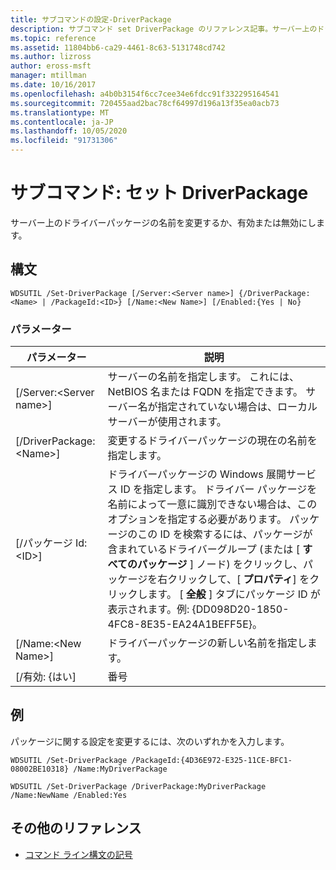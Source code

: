 ```yaml
---
title: サブコマンドの設定-DriverPackage
description: サブコマンド set DriverPackage のリファレンス記事。サーバー上のドライバーパッケージの名前を変更するか、有効または無効にします。
ms.topic: reference
ms.assetid: 11804bb6-ca29-4461-8c63-5131748cd742
ms.author: lizross
author: eross-msft
manager: mtillman
ms.date: 10/16/2017
ms.openlocfilehash: a4b0b3154f6cc7cee34e6fdcc91f332295164541
ms.sourcegitcommit: 720455aad2bac78cf64997d196a13f35ea0acb73
ms.translationtype: MT
ms.contentlocale: ja-JP
ms.lasthandoff: 10/05/2020
ms.locfileid: "91731306"
---
```

# <a name="subcommand-set-driverpackage"></a>サブコマンド: セット DriverPackage

サーバー上のドライバーパッケージの名前を変更するか、有効または無効にします。

## <a name="syntax"></a>構文

```
WDSUTIL /Set-DriverPackage [/Server:<Server name>] {/DriverPackage:<Name> | /PackageId:<ID>} [/Name:<New Name>] [/Enabled:{Yes | No}
```

### <a name="parameters"></a>パラメーター

|        パラメーター         |                                                                                                                                                                                                               説明                                                                                                                                                                                                                |
|--------------------------|------------------------------------------------------------------------------------------------------------------------------------------------------------------------------------------------------------------------------------------------------------------------------------------------------------------------------------------------------------------------------------------------------------------------------------------|
| [/Server:\<Server name>] |                                                                                                                                                 サーバーの名前を指定します。 これには、NetBIOS 名または FQDN を指定できます。 サーバー名が指定されていない場合は、ローカル サーバーが使用されます。                                                                                                                                                 |
| [/DriverPackage:\<Name>] |                                                                                                                                                                                       変更するドライバーパッケージの現在の名前を指定します。                                                                                                                                                                                        |
|    [/パッケージ Id:\<ID>]    | ドライバーパッケージの Windows 展開サービス ID を指定します。 ドライバー パッケージを名前によって一意に識別できない場合は、このオプションを指定する必要があります。 パッケージのこの ID を検索するには、パッケージが含まれているドライバーグループ (または [ **すべてのパッケージ** ] ノード) をクリックし、パッケージを右クリックして、[ **プロパティ**] をクリックします。 [ **全般** ] タブにパッケージ ID が表示されます。例: {DD098D20-1850-4FC8-8E35-EA24A1BEFF5E}。 |
|   [/Name:\<New Name>]    |                                                                                                                                                                                              ドライバーパッケージの新しい名前を指定します。                                                                                                                                                                                              |
|      [/有効: {はい]      |                                                                                                                                                                                                                   番号                                                                                                                                                                                                                    |

## <a name="examples"></a>例

パッケージに関する設定を変更するには、次のいずれかを入力します。
```
WDSUTIL /Set-DriverPackage /PackageId:{4D36E972-E325-11CE-BFC1-08002BE10318} /Name:MyDriverPackage
```
```
WDSUTIL /Set-DriverPackage /DriverPackage:MyDriverPackage /Name:NewName /Enabled:Yes
```

## <a name="additional-references"></a>その他のリファレンス

- [コマンド ライン構文の記号](command-line-syntax-key.md)